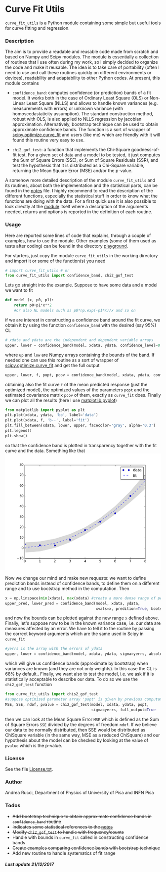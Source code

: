 # Curve Fit Utils

`curve_fit_utils` is a Python module containing some simple but useful tools for curve fitting and regression.

### Description
The aim is to provide a readable and reusable code made from scratch and based on Numpy and Scipy modules. The module is essentially a collection of routines that I use often during my work, so I simply decided to organize the code and make it reusable. The idea is to take care of portability (often I need to use and call these routines quickly on different environments or devices), readability and adaptability to other Python codes. At present, this module contains

* `confidence_band`: computes confidence (or prediction) bands of a fit model. It works both in the case of Ordinary Least Square (OLS) or Non-Linear Least Square (NLLS) and allows to handle known variances (e.g. measurements with errors) or unknown variance (with homoscedastaticity assumption). The standard construction method, robust with OLS, is also applied to NLLS regression by jacobian approximation. Alternatively, bootstrap technique can be used to obtain approximate confidence bands. The function is a sort of wrapper of [scipy.optimize.curve_fit](https://docs.scipy.org/doc/scipy/reference/generated/scipy.optimize.curve_fit.html) and users (like me) which are friendly with it will found this routine very easy to use.

* `chi2_gof_test`: a function that implements the Chi-Square goodness-of-fit test. For a given set of data and a model to be tested, it just computes the Sum of Square Errors (SSE), or Sum of Square Residuals (SSR), and test the hypothesis that it is distributed as a Chi-Square variable, returning the Mean Square Error (MSE) and/or the p-value.

A somehow more detailed description of the module `curve_fit_utils` and its routines, about both the implementation and the statistical parts, can be found in the [notes](NOTES.md) file. I highly recommend to read the description of the different functions, especially the statistical stuff in order to know what the functions are doing with the data. For a first quick use it is also possible to look directly at the [module](curve_fit_utils.py) itself where a description of the arguments needed, returns and options is reported in the definition of each routine.

### Usage
Here are reported some lines of code that explains, through a couple of examples, how to use the module. Other examples (some of them used as tests after coding) can be found in the directory [playground](playground/). 

For starters, just copy the module `curve_fit_utils` in the working directory and import it or some of the function(s) you need
```python
# import curve_fit_utils # or
from curve_fit_utils import confidence_band, chi2_gof_test
```
Lets go straight into the example. Suppose to have some data and a model we want to fit
```python
def model (x, p0, p1):
    return p0+p1*x**2
    #or also NL models such as p0*np.exp(-p1*x)/x and so on
```
if we are interest in constructing a confidence band around the fit curve, we obtain it by using the function `confidence_band` with the desired (say 95%) CL
```python
# xdata and ydata are the independent and dependent variable arrays
upper, lower = confidence_band(model, xdata, ydata, confidence_level=0.95)
```
where `up` and `low` are Numpy arrays containing the bounds of the band. If needed one can use this routine as a sort of wrapper of [scipy.optimize.curve_fit](https://docs.scipy.org/doc/scipy/reference/generated/scipy.optimize.curve_fit.html) and get the full output
```python
upper, lower, f, popt, pcov = confidence_band(model, xdata, ydata, confidence_level=.95, full_output=True)
```
obtaining also the fit curve `f` of the mean predicted response (just the optimized model), the optimized values of the parameters `popt` and the estimated covariance matrix `pcov` of them, exactly as `curve_fit` does. Finally we can plot all the results (here I use [matplotlib.pyplot](https://matplotlib.org/api/pyplot_api.html))
```python
from matplotlib import pyplot as plt
plt.plot(xdata, ydata, 'bo', label='data')
plt.plot(xdata, f, 'b--', label='fit')
plt.fill_between(xdata, lower, upper, facecolor='gray', alpha='0.3') 
plt.legend()
plt.show()
```
so that the confidence band is plotted in transparency together with the fit curve and the data. Something like that ![alt text](playground/README_example.png)


Now we change our mind and make new requests: we want to define prediction bands instead of confidence bands, to define them on a different range and to use bootstrap method in the computation. Then
```python 
x = np.linspace(min(xdata), max(xdata) #create a more dense range of points
upper_pred, lower_pred = confidence_band(model, xdata, ydata, 
                                         xvals=x, predition=True, bootstrap=True)
```
and now the bounds can be plotted against the new range `x` defined above. Finally, let's suppose now to be in the known variance case, i.e. our data are measures affected by an error. We have to tell it to the routine by passing the correct keyword arguments which are the same used in Scipy in `curve_fit`
```python
#yerrs is the array with the errors of ydata
upper, lower = confidence_band(model, xdata, ydata, sigma=yerrs, absolute_sigma=True, bootstrap=True)
```
which will give us confidence bands (approximate by bootstrap) when variances are known (and they are not only weights). In this case the CL is 68% by default.. Finally, we want also to test the model, i.e. we ask if it is statistically acceptable to describe our data. To do so we use the `chi2_gof_test` function
```python
from curve_fit_utils import chis2_gof_test
#suppose optimized parameter array 'popt' is given by previous computation
MSE, SSE, ndof, pvalue = chi2_gof_test(model, xdata, ydata, popt, 
                                       sigma=yerrs, full_output=True
```
then we can look at the Mean Square Error `MSE` which is defined as the Sum of Square Errors `SSE` divided by the degrees of freedom `ndof`. If we believe our data to be normally distributed, then SSE would be distributed as ChiSquare variable (in the same way, MSE as a reduced ChiSquare) and our hypothesis about the model can be checked by looking at the value of `pvalue` which is the p-value.

### License
See the file [License.txt](LICENSE.txt).

### Author
Andrea Rucci, Department of Physics of University of Pisa and INFN Pisa

### Todos
- ~~Add bootstrap technique to obtain approximate confidence bands in `confidence_band` routine~~
- ~~Indicates some statistical references to the [notes](NOTES.md)~~
- ~~Modify `chi2_gof_test` to handle with frequency/counts~~
- Handle with bounds in `curve_fit` called in constructing confidence bands
- ~~Create examples comparing confidence bands with bootstrap technique~~
- Add new routine to handle systematics of fit range

##### Last update 21/12/2017








